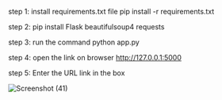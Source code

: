 step 1: install requirements.txt file
pip install -r requirements.txt

step 2: pip install Flask beautifulsoup4 requests

step 3: run the command python app.py

step 4: open the link on browser http://127.0.0.1:5000

step 5: Enter the URL link in the box

![Screenshot (41)](https://github.com/rohanpalkar2000/web_scrapper/assets/73885591/ea46428d-c999-43c9-95d5-59f56fbb30dd)
